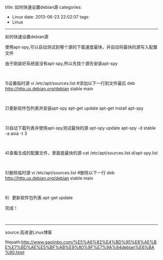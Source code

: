 title: 如何快速设置debian源
categories:
  - Linux
date: 2013-06-23 22:02:07
tags:
  - Linux
---

如何快速设置debian源

使用apt-spy,可以自动测试到哪个源的下载速度最快，并自动将最快的源写入配置文件

由于刚装好系统是没有apt-spy,所以先找个源先安装apt-spy

&nbsp;

1)设置临时源
vi /etc/apt/sources.list
#添加以下一行到文件最后
deb http://http.us.debian.org/debian stable main

&nbsp;

2)更新软件包列表并安装apt-spy
apt-get update
apt-get install apt-spy

&nbsp;

3)自动下载列表并使用apt-spy测试最快的源
apt-spy update
apt-spy -d stable -a asia -t 3

&nbsp;

4)查看生成的配置文件，里面是最快的源
cat /etc/apt/sources.list.d/apt-spy.list

&nbsp;

5)删除临时源
vi /etc/apt/sources.list
#删除以下一行
deb http://http.us.debian.org/debian stable main

&nbsp;

6）更新软件包列表
apt-get update

完成！

&nbsp;

-------

source:高进波Linux博客

filepath:http://www.gaojinbo.com/%E5%A6%82%E4%BD%95%E8%AE%BE%E7%BD%AE%E5%BF%AB%E9%80%9F%E7%9A%84debian%E6%BA%90.html